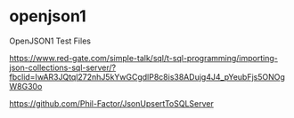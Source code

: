 # openjson1
OpenJSON1 Test Files

https://www.red-gate.com/simple-talk/sql/t-sql-programming/importing-json-collections-sql-server/?fbclid=IwAR3JQtql272nhJ5kYwGCgdlP8c8is38ADujg4J4_pYeubFjs5ONOgW8G30o

https://github.com/Phil-Factor/JsonUpsertToSQLServer

